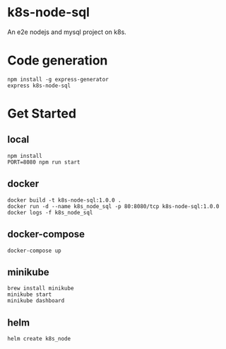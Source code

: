 # k8s-node-sql
An e2e nodejs and mysql project on k8s.

# Code generation
    npm install -g express-generator
    express k8s-node-sql

# Get Started

## local
    npm install
    PORT=8080 npm run start

## docker
    docker build -t k8s-node-sql:1.0.0 .
    docker run -d --name k8s_node_sql -p 80:8080/tcp k8s-node-sql:1.0.0
    docker logs -f k8s_node_sql

## docker-compose
    docker-compose up

## minikube
    brew install minikube
    minikube start
    minikube dashboard
    
## helm
    helm create k8s_node